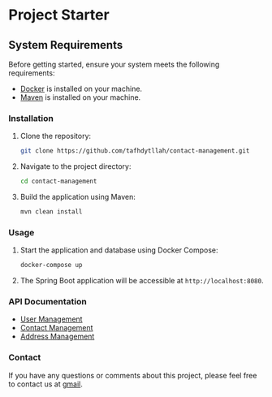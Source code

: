 # Project Starter
  
## System Requirements
Before getting started, ensure your system meets the following requirements:
- [Docker](https://www.docker.com/get-started/) is installed on your machine.
- [Maven](https://maven.apache.org/) is installed on your machine.

### Installation

1. Clone the repository:

    ```bash
    git clone https://github.com/tafhdytllah/contact-management.git
    ```

2. Navigate to the project directory:

    ```bash
    cd contact-management
    ```

3. Build the application using Maven:

    ```bash
    mvn clean install
    ```
### Usage

1. Start the application and database using Docker Compose:

    ```bash
    docker-compose up
    ```

2. The Spring Boot application will be accessible at `http://localhost:8080`.

### API Documentation
- [User Management](/docs/user.md)
- [Contact Management](/docs/contact.md)
- [Address Management](/docs/address.md)

### Contact

If you have any questions or comments about this project, please feel free to contact us at [gmail](mailto:taufikhh.97@gmail.cojm).